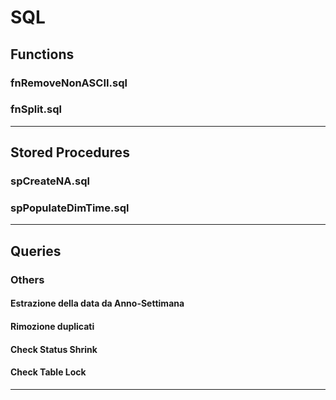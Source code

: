 # SQL

## Functions

### fnRemoveNonASCII.sql

### fnSplit.sql
___

## Stored Procedures

### spCreateNA.sql

### spPopulateDimTime.sql
___

## Queries

### Others

#### Estrazione della data da Anno-Settimana

#### Rimozione duplicati

#### Check Status Shrink

#### Check Table Lock
___